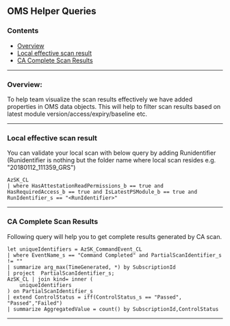 ## OMS Helper Queries

### Contents
- [Overview](OMSQueries.md#overview)
- [Local effective scan result](OMSQueries.md#Local-effective-scan-result)
- [CA Complete Scan Results](OMSQueries.md#ca-complete-scan-results)

--------------------------
### Overview: 
To help team visualize the scan results effectively we have added properties in OMS data objects. 
This will help to filter scan results based on latest module version/access/expiry/baseline etc.


--------------------------
### Local effective scan result

You can validate your local scan with below query by adding Runidentifier (Runidentifier is nothing but the folder name where local scan resides e.g. "20180112_111359_GRS")

``` AIQL
AzSK_CL
| where HasAttestationReadPermissions_b == true and HasRequiredAccess_b == true and IsLatestPSModule_b == true and RunIdentifier_s == "<RunIdentifier>"
```

--------------------------
### CA Complete Scan Results
Following query will help you to get complete results generated by CA scan. 

``` AIQL
let uniqueIdentifiers = AzSK_CommandEvent_CL
| where EventName_s == "Command Completed" and PartialScanIdentifier_s != "" 
| summarize arg_max(TimeGenerated, *) by SubscriptionId 
| project  PartialScanIdentifier_s;
AzSK_CL | join kind= inner (
    uniqueIdentifiers
) on PartialScanIdentifier_s 
| extend ControlStatus = iff(ControlStatus_s == "Passed", "Passed","Failed")
| summarize AggregatedValue = count() by SubscriptionId,ControlStatus
```

--------------------------



